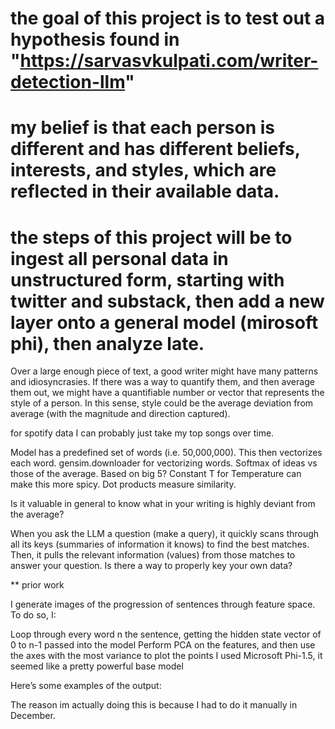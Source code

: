# the goal of this project is to test out a hypothesis found in "https://sarvasvkulpati.com/writer-detection-llm"

# my belief is that each person is different and has different beliefs, interests, and styles, which are reflected in their available data.

# the steps of this project will be to ingest all personal data in unstructured form, starting with twitter and substack, then add a new layer onto a general model (mirosoft phi), then analyze late.

Over a large enough piece of text, a good writer might have many patterns and idiosyncrasies. If there was a way to quantify them, and then average them out, we might have a quantifiable number or vector that represents the style of a person. In this sense, style could be the average deviation from average (with the magnitude and direction captured).

for spotify data I can probably just take my top songs over time.

Model has a predefined set of words (i.e. 50,000,000). This then vectorizes each word. gensim.downloader for vectorizing words. Softmax of ideas vs those of the average. Based on big 5? Constant T for Temperature can make this more spicy. Dot products measure similarity.

Is it valuable in general to know what in your writing is highly deviant from the average?

When you ask the LLM a question (make a query), it quickly scans through all its keys (summaries of information it knows) to find the best matches. Then, it pulls the relevant information (values) from those matches to answer your question. Is there a way to properly key your own data?

** prior work

I generate images of the progression of sentences through feature space. To do so, I:

Loop through every word n the sentence, getting the hidden state vector of 0 to n-1 passed into the model
Perform PCA on the features, and then use the axes with the most variance to plot the points
I used Microsoft Phi-1.5, it seemed like a pretty powerful base model

Here’s some examples of the output:

The reason im actually doing this is because I had to do it manually in December.

